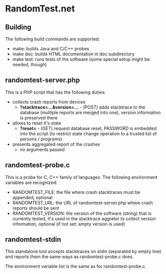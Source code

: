 RandomTest.net
==============

Building
--------

The following build commands are supported:

- make: builds Java and C/C++ probes
- make doc: builds HTML documentation in doc subdirectory
- make test: runs tests of the software (some special setup might be needed,
  though)

randomtest-server.php
---------------------

This is a PHP script that has the following duties:

- collects crash reports from devices
  - **?stacktrace=...&version=...** - (POST) adds stacktrace to the database
    (multiple reports are merged into one), version information is preserved
    there
- allows to reset it's state
  - **?reset=<PASSWORD>** - (GET) request database reset, PASSWORD is embedded into
    the script (to restrict state change operation to a trusted list of
    persons / programs)
- presents aggregated report of the crashes
  - no arguments passed

randomtest-probe.c
------------------

This is a probe for C, C++ family of languages. The following environment
variables are recognized:

- RANDOMTEST\_FILE: the file where crash stacktraces must be appended,
  optional
- RANDOMTEST\_URL: the URL of randomtest-server.php where crash reports
  should be sent
- RANDOMTEST\_VERSION: the version of the software (string) that is currently
  tested, it's used in the stacktrace aggretor to collect version
  information, optional (if not set: ampty version is used)

randomtest-stdin
----------------

This standalone tool accepts stacktraces on stdin (separated by empty line)
and reports them the same ways as randomtest-probe.c does.

The environment variable list is the same as for randomtest-probe.c.


